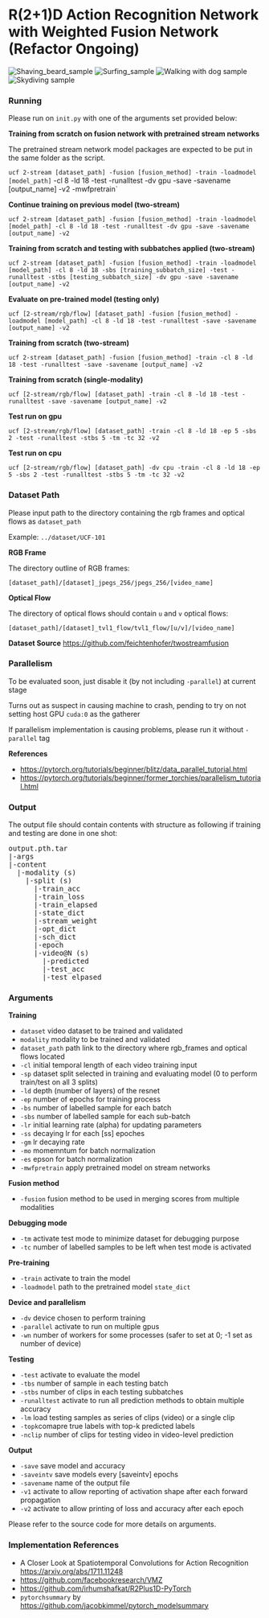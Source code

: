 # R(2+1)D Action Recognition Network with Weighted Fusion Network (Refactor Ongoing)

![Shaving_beard_sample](https://github.com/juenkhaw/action_recognition_project/blob/master/demo_result/v_ShavingBeard_g04_c04.png)
![Surfing_sample](https://github.com/juenkhaw/action_recognition_project/blob/master/demo_result/v_Surfing_g04_c01.png)
![Walking with dog sample](https://github.com/juenkhaw/action_recognition_project/blob/master/demo_result/v_WalkingWithDog_g05_c05.png)
![Skydiving sample](https://github.com/juenkhaw/action_recognition_project/blob/master/demo_result/v_SkyDiving_g01_c04.png)

### Running

Please run on `init.py` with one of the arguments set provided below:

**Training from scratch on fusion network with pretrained stream networks**

The pretrained stream network model packages are expected to be put in the same folder as the script.

`ucf 2-stream [dataset_path] -fusion [fusion_method] -train -loadmodel [model_path]` -cl 8 -ld 18 -test -runalltest -dv gpu -save -savename [output_name] -v2 -mwfpretrain`

**Continue training on previous model (two-stream)**

`ucf 2-stream [dataset_path] -fusion [fusion_method] -train -loadmodel [model_path] -cl 8 -ld 18 -test -runalltest -dv gpu -save -savename [output_name] -v2`

**Training from scratch and testing with subbatches applied (two-stream)**

`ucf 2-stream [dataset_path] -fusion [fusion_method] -train -loadmodel [model_path] -cl 8 -ld 18 -sbs [training_subbatch_size] -test -runalltest -stbs [testing_subbatch_size] -dv gpu -save -savename [output_name] -v2`

**Evaluate on pre-trained model (testing only)**

`ucf [2-stream/rgb/flow] [dataset_path] -fusion [fusion_method] -loadmodel [model_path] -cl 8 -ld 18 -test -runalltest -save -savename [output_name] -v2`

**Training from scratch (two-stream)**

`ucf 2-stream [dataset_path] -fusion [fusion_method] -train -cl 8 -ld 18 -test -runalltest -save -savename [output_name] -v2`

**Training from scratch (single-modality)**

`ucf [2-stream/rgb/flow] [dataset_path] -train -cl 8 -ld 18 -test -runalltest -save -savename [output_name] -v2`

**Test run on gpu**

`ucf [2-stream/rgb/flow] [dataset_path] -train -cl 8 -ld 18 -ep 5 -sbs 2 -test -runalltest -stbs 5 -tm -tc 32 -v2`

**Test run on cpu**

`ucf [2-stream/rgb/flow] [dataset_path] -dv cpu -train -cl 8 -ld 18 -ep 5 -sbs 2 -test -runalltest -stbs 5 -tm -tc 32 -v2`

### Dataset Path

Please input path to the directory containing the rgb frames and optical flows as `dataset_path` 

Example: `../dataset/UCF-101`

**RGB Frame**

The directory outline of RGB frames:

`[dataset_path]/[dataset]_jpegs_256/jpegs_256/[video_name]`

**Optical Flow**

The directory of optical flows should contain `u` and `v` optical flows:

`[dataset_path]/[dataset]_tvl1_flow/tvl1_flow/[u/v]/[video_name]`

**Dataset Source**
https://github.com/feichtenhofer/twostreamfusion

### Parallelism

To be evaluated soon, just disable it (by not including `-parallel`) at current stage

Turns out as suspect in causing machine to crash, pending to try on not setting host GPU `cuda:0` as the gatherer

If parallelism implementation is causing problems, please run it without `-parallel` tag

**References**
- https://pytorch.org/tutorials/beginner/blitz/data_parallel_tutorial.html
- https://pytorch.org/tutorials/beginner/former_torchies/parallelism_tutorial.html

### Output

The output file should contain contents with structure as following if training and testing are done in one shot:
<pre>
output.pth.tar
|-args  
|-content  
  |-modality (s)  
    |-split (s)  
      |-train_acc
      |-train_loss
      |-train_elapsed
      |-state_dict
      |-stream_weight
      |-opt_dict
      |-sch_dict
      |-epoch
      |-video@N (s)
        |-predicted
        |-test_acc
        |-test_elpased
</pre>

### Arguments

**Training**

- `dataset` video dataset to be trained and validated
- `modality` modality to be trained and validated
- `dataset_path` path link to the directory where rgb_frames and optical flows located
- `-cl` initial temporal length of each video training input
- `-sp` dataset split selected in training and evaluating model (0 to perform train/test on all 3 splits)
- `-ld` depth (number of layers) of the resnet
- `-ep` number of epochs for training process
- `-bs` number of labelled sample for each batch
- `-sbs` number of labelled sample for each sub-batch
- `-lr` initial learning rate (alpha) for updating parameters
- `-ss` decaying lr for each [ss] epoches
- `-gm` lr decaying rate
- `-mo` momemntum for batch normalization
- `-es` epson for batch normalization
- `-mwfpretrain` apply pretrained model on stream networks

**Fusion method**

- `-fusion` fusion method to be used in merging scores from multiple modalities

**Debugging mode**

- `-tm` activate test mode to minimize dataset for debugging purpose
- `-tc` number of labelled samples to be left when test mode is activated

**Pre-training**

- `-train` activate to train the model
- `-loadmodel` path to the pretrained model `state_dict`

**Device and parallelism**

- `-dv` device chosen to perform training
- `-parallel` activate to run on multiple gpus
- `-wn` number of workers for some processes (safer to set at 0; -1 set as number of device)

**Testing**

- `-test` activate to evaluate the model
- `-tbs` number of sample in each testing batch
- `-stbs` number of clips in each testing subbatches
- `-runalltest` activate to run all prediction methods to obtain multiple accuracy
- `-lm` load testing samples as series of clips (video) or a single clip
- `-topk`comapre true labels with top-k predicted labels
- `-nclip` number of clips for testing video in video-level prediction

**Output**
- `-save` save model and accuracy
- `-saveintv` save models every [saveintv] epochs
- `-savename` name of the output file
- `-v1` activate to allow reporting of activation shape after each forward propagation
- `-v2` activate to allow printing of loss and accuracy after each epoch

Please refer to the source code for more details on arguments.

### Implementation References

- A Closer Look at Spatiotemporal Convolutions for Action Recognition https://arxiv.org/abs/1711.11248
- https://github.com/facebookresearch/VMZ
- https://github.com/irhumshafkat/R2Plus1D-PyTorch
- `pytorchsummary` by https://github.com/jacobkimmel/pytorch_modelsummary
